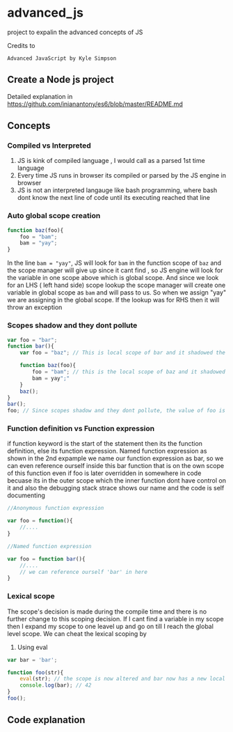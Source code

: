 # advanced_js
project to expalin the advanced concepts of JS

Credits to 

```
Advanced JavaScript by Kyle Simpson
```

## Create a Node js project

Detailed explanation in https://github.com/inianantony/es6/blob/master/README.md

## Concepts

### Compiled vs Interpreted
1. JS is kink of compiled language , I would call as a parsed 1st time language
2. Every time JS runs in browser its compiled or parsed by the JS engine in browser
3. JS is not an interpreted langauge like bash programming, where bash dont know the next line of code until its executing reached that line

### Auto global scope creation

```javascript
function baz(foo){
	foo = "bam";
	bam = "yay";
}
```

In the line `bam = "yay"`, JS will look for `bam` in the function scope of `baz` and the scope manager will give up since it cant find , so JS engine will look for the variable in one scope above which is global scope. And since we look for an LHS ( left hand side) scope lookup the scope manager will create one variable in global scope as `bam` and will pass to us. So when we assign "yay" we are assigning in the global scope. If the lookup was for RHS then it will throw an exception

### Scopes shadow and they dont pollute

```javascript
var foo = "bar";
function bar(){
	var foo = "baz"; // This is local scope of bar and it shadowed the global scope

	function baz(foo){
		foo = "bam"; // this is the local scope of baz and it shadowed the bar's scope of foo
		bam = yay";"
	}
	baz();
}
bar();
foo; // Since scopes shadow and they dont pollute, the value of foo is stil "bar"
```


### Function definition vs Function expression

if function keyword is the start of the statement then its the function definition, else its function expression. Named function expression as shown in the 2nd expample we name our function expression as bar, so we can even reference ourself inside this bar function that is on the own scope of this function even if foo is later overridden in somewhere in code becuase its in the outer scope which the inner function dont have control on it and also the debugging stack strace shows our name and the code is self documenting

```javascript
//Anonymous function expression

var foo = function(){
	//....
}

//Named function expression

var foo = function bar(){
	//....
	// we can reference ourself 'bar' in here
}
```


### Lexical scope

The scope's decision is made during the compile time and there is no further change to this scoping decision. If I cant find a variable in my scope then I expand my scope to one leavel up and go on till I reach the global level scope. We can cheat the lexical scoping by 

1. Using eval

```javascript
var bar = 'bar';

function foo(str){
	eval(str); // the scope is now altered and bar now has a new local scope
	console.log(bar); // 42
}
foo();
```
## Code explanation
